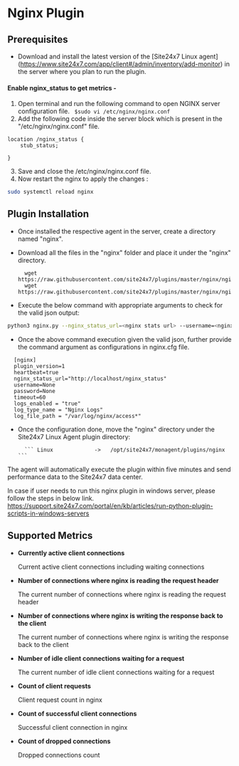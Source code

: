 # Nginx Plugin
                                                                                              
## Prerequisites

- Download and install the latest version of the [Site24x7 Linux agent] (https://www.site24x7.com/app/client#/admin/inventory/add-monitor) in the server where you plan to run the plugin. 

#### Enable nginx_status to get metrics -

1. Open terminal and run the following command to open NGINX server configuration file.
		 ``` 
		 $sudo vi /etc/nginx/nginx.conf 
		 ```
2. Add the following code inside the server block which is present in the "/etc/nginx/nginx.conf" file.
```
location /nginx_status {
    stub_status;
    	
}
```
3. Save and close the /etc/nginx/nginx.conf file.
4. Now restart the nginx to apply the changes :
```bash
sudo systemctl reload nginx
```


## Plugin Installation  

- Once installed the respective agent in the server, create a directory named "nginx".
      
- Download all the files in the "nginx" folder and place it under the "nginx" directory.

		wget https://raw.githubusercontent.com/site24x7/plugins/master/nginx/nginx.py
		wget https://raw.githubusercontent.com/site24x7/plugins/master/nginx/nginx.cfg

- Execute the below command with appropriate arguments to check for the valid json output:

 ```bash
 python3 nginx.py --nginx_status_url=<nginx stats url> --username=<nginx username> --password=<nginx password> 
 ```

- Once the above command execution given the valid json, further provide the command argument as configurations in nginx.cfg file.
```
  [nginx]
  plugin_version=1
  heartbeat=true
  nginx_status_url="http://localhost/nginx_status"
  username=None
  password=None
  timeout=60
  logs_enabled = "true"
  log_type_name = "Nginx Logs"
  log_file_path = "/var/log/nginx/access*"
```	
- Once the configuration done, move the "nginx" directory under the Site24x7 Linux Agent plugin directory: 

		``` Linux             ->   /opt/site24x7/monagent/plugins/nginx ```

		
The agent will automatically execute the plugin within five minutes and send performance data to the Site24x7 data center.

In case if user needs to run this nginx plugin in windows server, please follow the steps in below link.
https://support.site24x7.com/portal/en/kb/articles/run-python-plugin-scripts-in-windows-servers


## Supported Metrics

- **Currently active client connections**

    Current active client connections including waiting connections

- **Number of connections where nginx is reading the request header**

    The current number of connections where nginx is reading the request header

- **Number of connections where nginx is writing the response back to the client**

    The current number of connections where nginx is writing the response back to the client

- **Number of idle client connections waiting for a request**

    The current number of idle client connections waiting for a request
- **Count of client requests**

    Client request count in nginx

- **Count of successful client connections**

    Successful client connection in nginx

- **Count of dropped connections**

    Dropped connections count








